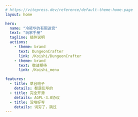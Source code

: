 ```yaml
---
# https://vitepress.dev/reference/default-theme-home-page
layout: home

hero:
  name: "冷筱华的有限迷宫"
  text: "玩家手册"
  tagline: 插件说明
  actions:
    - theme: brand
      text: DungeonCrafter
      link: /Koishi/DungeonCrafter
    - theme: brand
      text: 敬请期待
      link: /Koishi_menu

features:
  - title: 草台班子
    details: 都是乱写的
  - title: 完全开源
    details: AGPL-3.0协议
  - title: 没啥好写
    details: 词穷了，跳过
---
```


